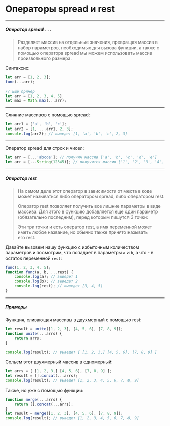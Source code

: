 # Операторы spread и rest
----

##### Оператор spread `...`

>Разделяет массив на отдельные значения, превращая массив в набор параметров, необходимых для вызова функции, а также с помощью оператора spread мы можем использовать массив произвольного размера.

Синтаксис:
```js
let arr = [1, 2, 3]; 
func(...arr);

// Еще пример
let arr = [1, 2, 3, 4, 5] 
let max = Math.max(...arr);
```

---

Слияние массивов с помощью spread:
```js
let arr1 = ['a', 'b', 'c']; 
let arr2 = [1, ...arr1, 2, 3]; 
console.log(arr2); // выведет [1, 'a', 'b', 'c', 2, 3]
```

---

Оператор spread для строк и чисел:
```js
let arr = [...'abcde']; // получим массив ['a', 'b', 'c', 'd', 'e']
let arr = [...String(12345)]; // получится массив ['1', '2', '3', '4', '5']
```

---

##### Оператор rest

>На самом деле этот оператор в зависимости от места в коде может называться либо оператором spread, либо оператором rest.
>
>Оператор rest позволяет получить все лишние параметры в виде массива. Для этого в функцию добавляется еще один параметр (обязательно последним), перед которым пишутся 3 точки:
>
>Эти три точки и есть оператор rest, а имя переменной может иметь любое название, но обычно также принято называть его rest.

Давайте вызовем нашу функцию с избыточным количеством параметров и посмотрим, что попадает в параметры `a` и `b`, а что - в остаток переменной `rest`:
```js
func(1, 2, 3, 4, 5); 
function func(a, b, ...rest) { 
	console.log(a); // выведет 1 
	console.log(b); // выведет 2 
	console.log(rest); // выведет [3, 4, 5] 
}
```

----

##### Примеры

Функция, сливающая массивы в двухмерный с помощью rest:
```js
let result = unite([1, 2, 3], [4, 5, 6], [7, 8, 9]); 
function unite(...arrs) { 
	return arrs; 
}

console.log(result); // выведет [ [1, 2, 3,] [4, 5, 6], [7, 8, 9] ]
```

Сольем этот двухмерный массив в одномерный:
```js
let arrs = [ [1, 2, 3,] [4, 5, 6], [7, 8, 9] ]; 
let result = [].concat(...arrs); 
console.log(result); // выведет [1, 2, 3, 4, 5, 6, 7, 8, 9]
```

Также, но уже с помощью функции:
```js
function merge(...arrs) { 
	return [].concat(...arrs); 
} 
let result = merge([1, 2, 3], [4, 5, 6], [7, 8, 9]); 
console.log(result); // выведет [1, 2, 3, 4, 5, 6, 7, 8, 9]
```